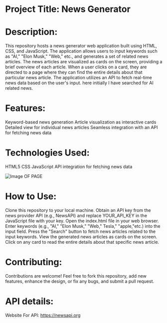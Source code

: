 # Project Title: News Generator

# Description:
This repository hosts a news generator web application built using HTML, CSS, and JavaScript. The application allows users to input keywords such as "AI," "Elon Musk," "Web," etc., and generates a set of related news articles. The news articles are visualized as cards on the screen, providing a brief overview of each article. When a user clicks on a card, they are directed to a page where they can find the entire details about that particular news article. The application utilizes an API to fetch real-time news data based on the user's input. here initially I have searched for AI related news.

# Features:

Keyword-based news generation
Article visualization as interactive cards
Detailed view for individual news articles
Seamless integration with an API for fetching news data
# Technologies Used:

HTML5
CSS
JavaScript
API integration for fetching news data

![Image OF PAGE](https://github.com/user-attachments/assets/c7248b81-2101-49b0-a351-f8c633bc7e7a)

# How to Use:

Clone this repository to your local machine.
Obtain an API key from the news provider API (e.g., NewsAPI) and replace YOUR_API_KEY in the JavaScript file with your key.
Open the index.html file in your web browser.
Enter keywords (e.g., "AI," "Elon Musk," "Web," Tesla," "apple,"etc.) into the input field.
Press the "Search" button to fetch news articles related to the input keywords.
View the generated news articles as cards on the screen.
Click on any card to read the entire details about that specific news article.



# Contributing:
Contributions are welcome! Feel free to fork this repository, add new features, enhance the design, or fix any bugs, and submit a pull request.

# API details:

Website For API: https://newsapi.org
